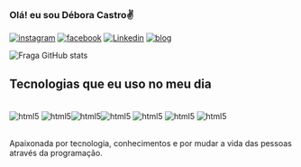 ### Olá! eu sou Débora Castro✌️


[![instagram](https://img.shields.io/badge/Instagram-E4405F?style=for-thebadge&logo=instagram&logoColor=white)](https://www.instagram.com/decastrous/) 
[![facebook](https://img.shields.io/badge/Facebook-1877F2?style=for-the-badge&logo=facebook&logoColor=white)](=https://www.facebook.com/profile.php?id=100033140179063)
[![Linkedin](https://img.shields.io/badge/LinkedIn-0077B5?style=for-the-badge&logo=linkedin&logoColor=white)](=https://www.linkedin.com/in/d%C3%A9bora-castro-b5263656)
[![blog](https://img.shields.io/website?label=sujeitoProgramador.com&style=for-the-badge&url=https://sujeitoprogramador.com/)](=https://sujeitoprogramador.com/)

![Fraga GitHub stats](https://github-readme-stats.vercel.app/api?username=anuraghazra&show_icons=true&theme=dracula)

## Tecnologias que eu uso no meu dia

<div style="display":inline_block></br>
<img align="center" alt="html5" src="https://img.shields.io/badge/HTML5-E34F26?style=for-the-badge&logo=html5&logoColor=white"/>
<img align="center" alt="html5" src="https://img.shields.io/badge/Node.js-43853D?style=for-the-badge&logo=node.js&logoColor=white"/><img align="center" alt="html5" src="https://img.shields.io/badge/MySQL-00000F?style=for-the-badge&logo=mysql&logoColor=white"/><img align="center" alt="html5" src="https://img.shields.io/badge/PostgreSQL-316192?style=for-the-badge&logo=postgresql&logoColor=white"/>
<img align="center" alt="html5" src="https://img.shields.io/badge/Java-ED8B00?style=for-the-badge&logo=openjdk&logoColor=white"/>
<img align="center" alt="html5" src="https://img.shields.io/badge/Bootstrap-563D7C?style=for-the-badge&logo=bootstrap&logoColor=white"/>
<img align="center" alt="html5" src="https://img.shields.io/badge/CSS3-1572B6?style=for-the-badge&logo=css3&logoColor=white"/>
</div><br>

Apaixonada por tecnologia, conhecimentos e por mudar a vida das pessoas através da programação.

